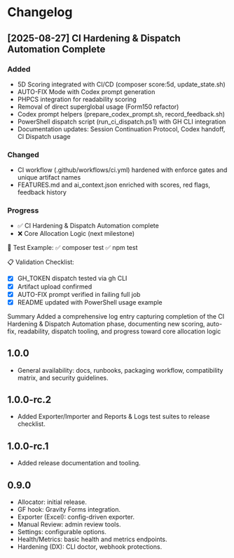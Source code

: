 # Changelog

## [2025-08-27] CI Hardening & Dispatch Automation Complete

### Added
- 5D Scoring integrated with CI/CD (composer score:5d, update_state.sh)
- AUTO-FIX Mode with Codex prompt generation
- PHPCS integration for readability scoring
- Removal of direct superglobal usage (Form150 refactor)
- Codex prompt helpers (prepare_codex_prompt.sh, record_feedback.sh)
- PowerShell dispatch script (run_ci_dispatch.ps1) with GH CLI integration
- Documentation updates: Session Continuation Protocol, Codex handoff, CI Dispatch usage

### Changed
- CI workflow (.github/workflows/ci.yml) hardened with enforce gates and unique artifact names
- FEATURES.md and ai_context.json enriched with scores, red flags, feedback history

### Progress
- ✅ CI Hardening & Dispatch Automation complete
- ❌ Core Allocation Logic (next milestone)

🧪 Test Example:
✅ composer test
✅ npm test

📋 Validation Checklist:
- [x] GH_TOKEN dispatch tested via gh CLI
- [x] Artifact upload confirmed
- [x] AUTO-FIX prompt verified in failing full job
- [x] README updated with PowerShell usage example

Summary
Added a comprehensive log entry capturing completion of the CI Hardening & Dispatch Automation phase, documenting new scoring, auto-fix, readability, dispatch tooling, and progress toward core allocation logic


## 1.0.0
- General availability: docs, runbooks, packaging workflow, compatibility matrix, and security guidelines.


## 1.0.0-rc.2
- Added Exporter/Importer and Reports & Logs test suites to release checklist.

## 1.0.0-rc.1
- Added release documentation and tooling.

## 0.9.0
- Allocator: initial release.
- GF hook: Gravity Forms integration.
- Exporter (Excel): config-driven exporter.
- Manual Review: admin review tools.
- Settings: configurable options.
- Health/Metrics: basic health and metrics endpoints.
- Hardening (DX): CLI doctor, webhook protections.
